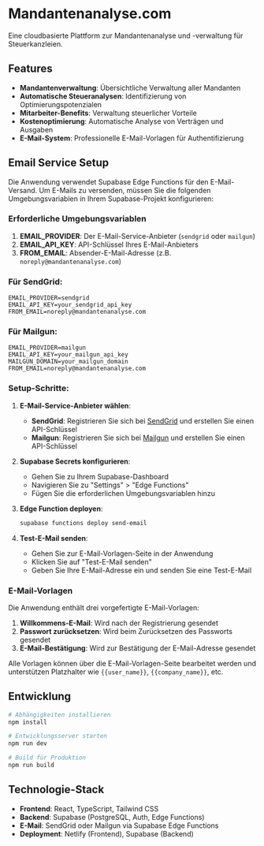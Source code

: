 # Mandantenanalyse.com

Eine cloudbasierte Plattform zur Mandantenanalyse und -verwaltung für Steuerkanzleien.

## Features

- **Mandantenverwaltung**: Übersichtliche Verwaltung aller Mandanten
- **Automatische Steueranalysen**: Identifizierung von Optimierungspotenzialen
- **Mitarbeiter-Benefits**: Verwaltung steuerlicher Vorteile
- **Kostenoptimierung**: Automatische Analyse von Verträgen und Ausgaben
- **E-Mail-System**: Professionelle E-Mail-Vorlagen für Authentifizierung

## Email Service Setup

Die Anwendung verwendet Supabase Edge Functions für den E-Mail-Versand. Um E-Mails zu versenden, müssen Sie die folgenden Umgebungsvariablen in Ihrem Supabase-Projekt konfigurieren:

### Erforderliche Umgebungsvariablen

1. **EMAIL_PROVIDER**: Der E-Mail-Service-Anbieter (`sendgrid` oder `mailgun`)
2. **EMAIL_API_KEY**: API-Schlüssel Ihres E-Mail-Anbieters
3. **FROM_EMAIL**: Absender-E-Mail-Adresse (z.B. `noreply@mandantenanalyse.com`)

### Für SendGrid:
```
EMAIL_PROVIDER=sendgrid
EMAIL_API_KEY=your_sendgrid_api_key
FROM_EMAIL=noreply@mandantenanalyse.com
```

### Für Mailgun:
```
EMAIL_PROVIDER=mailgun
EMAIL_API_KEY=your_mailgun_api_key
MAILGUN_DOMAIN=your_mailgun_domain
FROM_EMAIL=noreply@mandantenanalyse.com
```

### Setup-Schritte:

1. **E-Mail-Service-Anbieter wählen**:
   - **SendGrid**: Registrieren Sie sich bei [SendGrid](https://sendgrid.com/) und erstellen Sie einen API-Schlüssel
   - **Mailgun**: Registrieren Sie sich bei [Mailgun](https://www.mailgun.com/) und erstellen Sie einen API-Schlüssel

2. **Supabase Secrets konfigurieren**:
   - Gehen Sie zu Ihrem Supabase-Dashboard
   - Navigieren Sie zu "Settings" > "Edge Functions"
   - Fügen Sie die erforderlichen Umgebungsvariablen hinzu

3. **Edge Function deployen**:
   ```bash
   supabase functions deploy send-email
   ```

4. **Test-E-Mail senden**:
   - Gehen Sie zur E-Mail-Vorlagen-Seite in der Anwendung
   - Klicken Sie auf "Test-E-Mail senden"
   - Geben Sie Ihre E-Mail-Adresse ein und senden Sie eine Test-E-Mail

### E-Mail-Vorlagen

Die Anwendung enthält drei vorgefertigte E-Mail-Vorlagen:

1. **Willkommens-E-Mail**: Wird nach der Registrierung gesendet
2. **Passwort zurücksetzen**: Wird beim Zurücksetzen des Passworts gesendet
3. **E-Mail-Bestätigung**: Wird zur Bestätigung der E-Mail-Adresse gesendet

Alle Vorlagen können über die E-Mail-Vorlagen-Seite bearbeitet werden und unterstützen Platzhalter wie `{{user_name}}`, `{{company_name}}`, etc.

## Entwicklung

```bash
# Abhängigkeiten installieren
npm install

# Entwicklungsserver starten
npm run dev

# Build für Produktion
npm run build
```

## Technologie-Stack

- **Frontend**: React, TypeScript, Tailwind CSS
- **Backend**: Supabase (PostgreSQL, Auth, Edge Functions)
- **E-Mail**: SendGrid oder Mailgun via Supabase Edge Functions
- **Deployment**: Netlify (Frontend), Supabase (Backend)